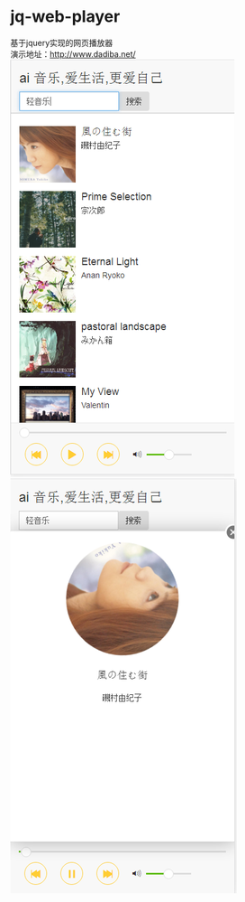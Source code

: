 # jq-web-player
基于jquery实现的网页播放器 \
演示地址：http://www.dadiba.net/ \
![列表](https://github.com/cqasen/jq-web-player/blob/master/1.png) \
![播放](https://github.com/cqasen/jq-web-player/blob/master/2.png) 

